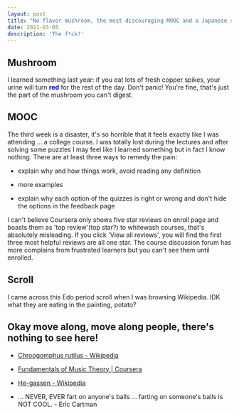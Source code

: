 ```yaml
---
layout: post
title: "No flavor mushroom, the most discouraging MOOC and a Japanese scroll"
date: 2021-03-05
description: 'The f*ck?'
---
```


## Mushroom

I learned something last year: if you eat lots of fresh copper spikes, your urine will turn <strong style="color:blue">red</strong> for the rest of the day. Don't panic! You're fine, that's just the part of the mushroom you can't digest.

## MOOC

The third week is a disaster, it's so horrible that it feels exactly like I was attending ... a college course. I was totally lost during the lectures and after solving some puzzles I may feel like I learned something but in fact I know nothing. There are at least three ways to remedy the pain:

- explain why and how things work, avoid reading any definition

- more examples

- explain why each option of the quizzes is right or wrong and don't hide the options in the feedback page

I can't believe Coursera only shows five star reviews on enroll page and boasts them as 'top review'(top star?) to whitewash courses, that's absolutely misleading. If you click 'View all reviews', you will find the first three most helpful reviews are all one star. The course discussion forum has more complains from frustrated learners but you can't see them until enrolled.

## Scroll

I came across this Edo period scroll when I was browsing Wikipedia. IDK what they are eating in the painting, potato?

## Okay move along, move along people, there's nothing to see here!

- [Chroogomphus rutilus - Wikipedia](https://en.wikipedia.org/wiki/Chroogomphus_rutilus)

- [Fundamentals of Music Theory \| Coursera](https://www.coursera.org/learn/edinburgh-music-theory)

- [He-gassen - Wikipedia](https://en.wikipedia.org/wiki/He-gassen)

- ... NEVER, EVER fart on anyone's balls ... farting on someone's balls is NOT COOL. - Eric Cartman
